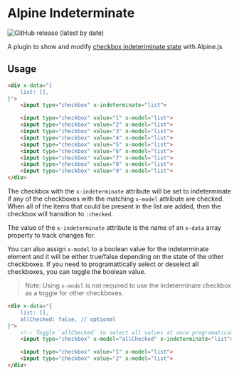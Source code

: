 # Alpine Indeterminate

![GitHub release (latest by date)](https://img.shields.io/github/v/release/daronspence/alpine-indeterminate)

A plugin to show and modify [checkbox indeteriminate state](https://developer.mozilla.org/en-US/docs/Web/HTML/Element/input/checkbox#indeterminate_state_checkboxes) with Alpine.js

## Usage
```html
<div x-data="{
    list: [],
}">
    <input type="checkbox" x-indeterminate="list">

    <input type="checkbox" value="1" x-model="list">
    <input type="checkbox" value="2" x-model="list">
    <input type="checkbox" value="3" x-model="list">
    <input type="checkbox" value="4" x-model="list">
    <input type="checkbox" value="5" x-model="list">
    <input type="checkbox" value="6" x-model="list">
    <input type="checkbox" value="7" x-model="list">
    <input type="checkbox" value="8" x-model="list">
    <input type="checkbox" value="9" x-model="list">
</div>

```

The checkbox with the `x-indeterminate` attribute will be set to indeterminate if any of the checkboxes with the matching `x-model` attribute are checked. When all of the items that could be present in the list are added, then the checkbox will transition to `:checked`.

The value of the `x-indeterminate` attribute is the name of an `x-data` array property to track changes for.

You can also assign `x-model` to a boolean value for the indeterminate element and it will be either true/false depending on the state of the other checkboxes. If you need to programattically select or deselect all checkboxes, you can toggle the boolean value.

> Note: Using `x-model` is not required to use the indeterminate checkbox as a toggle for other checkboxes.

```html
<div x-data="{
    list: [],
    allChecked: false, // optional
}">
    <!-- Toggle `allChecked` to select all values at once programatically. -->
    <input type="checkbox" x-model="allChecked" x-indeterminate="list">

    <input type="checkbox" value="1" x-model="list">
    <input type="checkbox" value="2" x-model="list">
</div>
```

